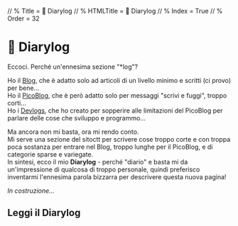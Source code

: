 // % Title = 📅 Diarylog
// % HTMLTitle = <span class="twa twa-📅">📅</span> Diarylog
// % Index = True
// % Order = 32

# <span class="twa twa-📅">📅</span> Diarylog

Eccoci. Perché un'ennesima sezione "*log"?

Ho il [Blog](./Categories/Blog.html), che è adatto solo ad articoli di un livello minimo e scritti (ci provo) per bene...  
Ho il [PicoBlog](./PicoBlog.html), che è però adatto solo per messaggi "scrivi e fuggi", troppo corti...  
Ho i [Devlogs](./Devlogs.html), che ho creato per sopperire alle limitazioni del PicoBlog per parlare delle cose che sviluppo e programmo...

Ma ancora non mi basta, ora mi rendo conto.  
Mi serve una sezione del sitoctt per scrivere cose troppo corte e con troppa poca sostanza per entrare nel Blog, troppo lunghe per il PicoBlog, e di categorie sparse e variegate.  
In sintesi, ecco il mio **Diarylog** - perché "diario" e basta mi da un'impressione di qualcosa di troppo personale, quindi preferisco inventarmi l'ennesima parola bizzarra per descrivere questa nuova pagina!

_In costruzione..._

## Leggi il Diarylog

<div markdown="1" class="BorderBoxContainer">

</div>
